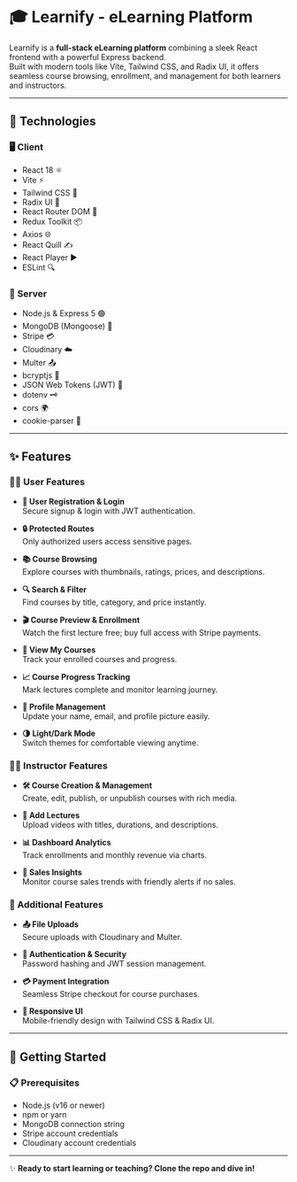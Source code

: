 # 🎓 Learnify - eLearning Platform

Learnify is a **full-stack eLearning platform** combining a sleek React frontend with a powerful Express backend.  
Built with modern tools like Vite, Tailwind CSS, and Radix UI, it offers seamless course browsing, enrollment, and management for both learners and instructors.  

---

## 🚀 Technologies

### 🖥️ Client
- React 18 ⚛️
- Vite ⚡
- Tailwind CSS 🎨
- Radix UI 🧩
- React Router DOM 🔄
- Redux Toolkit 📦
- Axios 🌐
- React Quill ✍️
- React Player ▶️
- ESLint 🔍

### 🔧 Server
- Node.js & Express 5 🟢
- MongoDB (Mongoose) 🍃
- Stripe 💳
- Cloudinary ☁️
- Multer 📤
- bcryptjs 🔐
- JSON Web Tokens (JWT) 🔑
- dotenv 🗝️
- cors 🌍
- cookie-parser 🍪

---

## ✨ Features

### 👩‍🎓 User Features
- **📝 User Registration & Login**  
  Secure signup & login with JWT authentication.

- **🔒 Protected Routes**  
  Only authorized users access sensitive pages.

- **📚 Course Browsing**  
  Explore courses with thumbnails, ratings, prices, and descriptions.

- **🔍 Search & Filter**  
  Find courses by title, category, and price instantly.

- **🎬 Course Preview & Enrollment**  
  Watch the first lecture free; buy full access with Stripe payments.

- **🎯 View My Courses**  
  Track your enrolled courses and progress.

- **📈 Course Progress Tracking**  
  Mark lectures complete and monitor learning journey.

- **👤 Profile Management**  
  Update your name, email, and profile picture easily.

- **🌗 Light/Dark Mode**  
  Switch themes for comfortable viewing anytime.

### 👨‍🏫 Instructor Features
- **🛠️ Course Creation & Management**  
  Create, edit, publish, or unpublish courses with rich media.

- **🎥 Add Lectures**  
  Upload videos with titles, durations, and descriptions.

- **📊 Dashboard Analytics**  
  Track enrollments and monthly revenue via charts.

- **💸 Sales Insights**  
  Monitor course sales trends with friendly alerts if no sales.

### 🔧 Additional Features
- **📤 File Uploads**  
  Secure uploads with Cloudinary and Multer.

- **🔐 Authentication & Security**  
  Password hashing and JWT session management.

- **💳 Payment Integration**  
  Seamless Stripe checkout for course purchases.

- **📱 Responsive UI**  
  Mobile-friendly design with Tailwind CSS & Radix UI.

---

## 🏁 Getting Started

### 📋 Prerequisites
- Node.js (v16 or newer)
- npm or yarn
- MongoDB connection string
- Stripe account credentials
- Cloudinary account credentials

---


✨ **Ready to start learning or teaching? Clone the repo and dive in!**  
